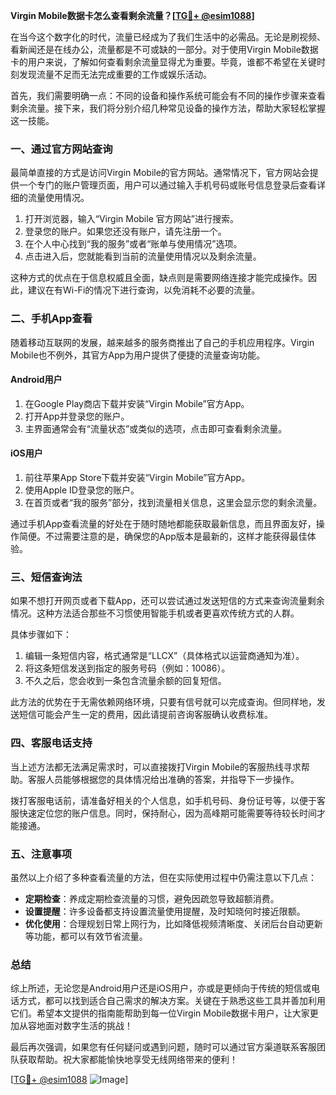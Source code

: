 **Virgin Mobile数据卡怎么查看剩余流量？[[TG💪+ @esim1088](https://t.me/s/esim1088)]**

在当今这个数字化的时代，流量已经成为了我们生活中的必需品。无论是刷视频、看新闻还是在线办公，流量都是不可或缺的一部分。对于使用Virgin Mobile数据卡的用户来说，了解如何查看剩余流量显得尤为重要。毕竟，谁都不希望在关键时刻发现流量不足而无法完成重要的工作或娱乐活动。

首先，我们需要明确一点：不同的设备和操作系统可能会有不同的操作步骤来查看剩余流量。接下来，我们将分别介绍几种常见设备的操作方法，帮助大家轻松掌握这一技能。

### **一、通过官方网站查询**

最简单直接的方式是访问Virgin Mobile的官方网站。通常情况下，官方网站会提供一个专门的账户管理页面，用户可以通过输入手机号码或账号信息登录后查看详细的流量使用情况。

1. 打开浏览器，输入“Virgin Mobile 官方网站”进行搜索。
2. 登录您的账户。如果您还没有账户，请先注册一个。
3. 在个人中心找到“我的服务”或者“账单与使用情况”选项。
4. 点击进入后，您就能看到当前的流量使用情况以及剩余流量。

这种方式的优点在于信息权威且全面，缺点则是需要网络连接才能完成操作。因此，建议在有Wi-Fi的情况下进行查询，以免消耗不必要的流量。

### **二、手机App查看**

随着移动互联网的发展，越来越多的服务商推出了自己的手机应用程序。Virgin Mobile也不例外，其官方App为用户提供了便捷的流量查询功能。

#### **Android用户**
1. 在Google Play商店下载并安装“Virgin Mobile”官方App。
2. 打开App并登录您的账户。
3. 主界面通常会有“流量状态”或类似的选项，点击即可查看剩余流量。

#### **iOS用户**
1. 前往苹果App Store下载并安装“Virgin Mobile”官方App。
2. 使用Apple ID登录您的账户。
3. 在首页或者“我的服务”部分，找到流量相关信息，这里会显示您的剩余流量。

通过手机App查看流量的好处在于随时随地都能获取最新信息，而且界面友好，操作简便。不过需要注意的是，确保您的App版本是最新的，这样才能获得最佳体验。

### **三、短信查询法**

如果不想打开网页或者下载App，还可以尝试通过发送短信的方式来查询流量剩余情况。这种方法适合那些不习惯使用智能手机或者更喜欢传统方式的人群。

具体步骤如下：
1. 编辑一条短信内容，格式通常是“LLCX”（具体格式以运营商通知为准）。
2. 将这条短信发送到指定的服务号码（例如：10086）。
3. 不久之后，您会收到一条包含流量余额的回复短信。

此方法的优势在于无需依赖网络环境，只要有信号就可以完成查询。但同样地，发送短信可能会产生一定的费用，因此请提前咨询客服确认收费标准。

### **四、客服电话支持**

当上述方法都无法满足需求时，可以直接拨打Virgin Mobile的客服热线寻求帮助。客服人员能够根据您的具体情况给出准确的答案，并指导下一步操作。

拨打客服电话前，请准备好相关的个人信息，如手机号码、身份证号等，以便于客服快速定位您的账户信息。同时，保持耐心，因为高峰期可能需要等待较长时间才能接通。

### **五、注意事项**

虽然以上介绍了多种查看流量的方法，但在实际使用过程中仍需注意以下几点：

- **定期检查**：养成定期检查流量的习惯，避免因疏忽导致超额消费。
- **设置提醒**：许多设备都支持设置流量使用提醒，及时知晓何时接近限额。
- **优化使用**：合理规划日常上网行为，比如降低视频清晰度、关闭后台自动更新等功能，都可以有效节省流量。

### **总结**

综上所述，无论您是Android用户还是iOS用户，亦或是更倾向于传统的短信或电话方式，都可以找到适合自己需求的解决方案。关键在于熟悉这些工具并善加利用它们。希望本文提供的指南能帮助到每一位Virgin Mobile数据卡用户，让大家更加从容地面对数字生活的挑战！

最后再次强调，如果您有任何疑问或遇到问题，随时可以通过官方渠道联系客服团队获取帮助。祝大家都能愉快地享受无线网络带来的便利！

[[TG💪+ @esim1088](https://t.me/s/esim1088) ![Image](https://i.postimg.cc/4NQfJmqS/Snipaste-2025-05-13-00-14-12.png)]